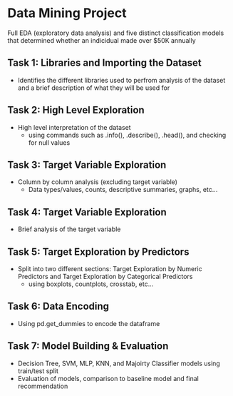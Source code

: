 # Data Mining Project

Full EDA (exploratory data analysis) and five distinct classification models that determined whether an indicidual made over $50K annually

## Task 1: Libraries and Importing the Dataset
* Identifies the different libraries used to perfrom analysis of the dataset and a brief description of what they will be used for

## Task 2: High Level Exploration
* High level interpretation of the dataset
  * using commands such as .info(), .describe(), .head(), and checking for null values

## Task 3: Target Variable Exploration
* Column by column analysis (excluding target variable)
  * Data types/values, counts, descriptive summaries, graphs, etc...

## Task 4: Target Variable Exploration
* Brief analysis of the target variable 


## Task 5: Target Exploration by Predictors
* Split into two different sections: Target Exploration by Numeric Predictors and Target Exploration by Categorical Predictors
  * using boxplots, countplots, crosstab, etc...

## Task 6: Data Encoding
* Using pd.get_dummies to encode the dataframe

## Task 7: Model Building & Evaluation
* Decision Tree, SVM, MLP, KNN, and Majoirty Classifier models using train/test split
* Evaluation of models, comparison to baseline model and final recommendation 
